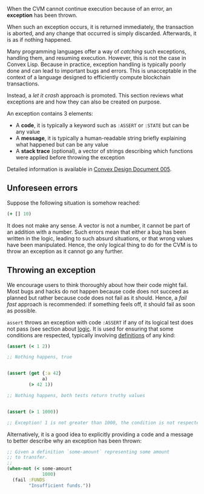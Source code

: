 When the CVM cannot continue execution because of an error, an **exception** has been thrown.

When such an exception occurs, it is returned immediately, the transaction is aborted, and any change that occurred is simply discarded. Afterwards, it is
as if nothing happened.

Many programming languages offer a way of *catching* such exceptions, handling them, and resuming execution. However, this is not the case in Convex Lisp. Because in
practice, exception handling is typically poorly done and can lead to important bugs and errors. This is unacceptable in the context of a language designed
to efficiently compute blockchain transactions.

Instead, a *let it crash* approach is promoted. This section reviews what exceptions are and how they can also be created on purpose.

An exception contains 3 elements:

- A **code**, it is typically a keyword such as `:ASSERT` or `:STATE` but can be any value
- A **message**, it is typically a human-readable string briefly explaining what happened but can be any value
- A **stack trace** (optional), a vector of strings describing which functions were applied before throwing the exception

Detailed information is available in [Convex Design Document 005](https://github.com/Convex-Dev/design/tree/main/cad/011_errors).


## Unforeseen errors

Suppose the following situation is somehow reached:

```clojure
(+ [] 10)
```

It does not make any sense. A vector is not a number, it cannot be part of an addition with a number. Such errors mean that either a bug has been written
in the logic, leading to such absurd situations, or that wrong values have been manipulated. Hence, the only logical thing to do for the CVM is to throw
an exception as it cannot go any further.


## Throwing an exception

We encourage users to think thoroughly about how their code might fail. Most bugs and hacks do not happen because code does not succeed as planned but
rather because code does not fail as it should. Hence, a *fail fast* approach is recommended: if something feels off, it should fail as soon as possible.

`assert` throws an exception with code `:ASSERT` if any of its logical test does not pass (see section about [logic](/cvm/logic). It is used for ensuring
that some conditions are respected, typically involving [definitions](/cvm/definitions) of any kind:

```clojure
(assert (< 1 2))

;; Nothing happens, true


(assert (get {:a 42}
             a)
        (> 42 1))

;; Nothing happens, both tests return truthy values


(assert (> 1 1000))

;; Exception! 1 is not greater than 1000, the condition is not respected.
```

Alternatively, it is a good idea to explicitly providing a code and a message to better describe why an exception has been thrown:

```clojure
;; Given a definition `some-amount` representing some amount
;; to transfer.
;;
(when-not (< some-amount
             1000)
  (fail :FUNDS
        "Insufficient funds."))
```
